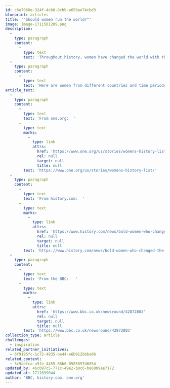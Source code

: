 ```yaml
---
id: c6e7060e-324f-4cb8-8cbb-a658ae74cbd3
blueprint: articles
title: '"Should women run the world?"'
image: image-1711501209.png
description:
  -
    type: paragraph
    content:
      -
        type: text
        text: 'Throughout history, women have changed the world with their strength, resistance, passion, and determination to create a better future. While the fight for equality continues, it’s important to remember the accomplishments of well-known idols and discover new ones who are shaping the world today.'
  -
    type: paragraph
    content:
      -
        type: text
        text: 'Here are women from different countries and time periods who championed the fight for equality..'
article_text:
  -
    type: paragraph
    content:
      -
        type: text
        text: 'From one.org:  '
      -
        type: text
        marks:
          -
            type: link
            attrs:
              href: 'https://www.one.org/us/stories/womens-history-list/'
              rel: null
              target: null
              title: null
        text: 'https://www.one.org/us/stories/womens-history-list/'
  -
    type: paragraph
    content:
      -
        type: text
        text: 'From history.com:  '
      -
        type: text
        marks:
          -
            type: link
            attrs:
              href: 'https://www.history.com/news/bold-women-who-changed-the-world'
              rel: null
              target: null
              title: null
        text: 'https://www.history.com/news/bold-women-who-changed-the-world'
  -
    type: paragraph
    content:
      -
        type: text
        text: 'From the BBC:   '
      -
        type: text
        marks:
          -
            type: link
            attrs:
              href: 'https://www.bbc.co.uk/newsround/42872803'
              rel: null
              target: null
              title: null
        text: 'https://www.bbc.co.uk/newsround/42872803'
collection_type: article
challenges:
  - inspiration
related_partner_initiatives:
  - 6f9195fc-1c72-4935-be44-e6b912bbba06
related_content:
  - 3c9aefca-a9fe-4455-86b6-0585897d6854
updated_by: 46c097c5-771c-49e2-b8c6-ba6009ae7172
updated_at: 1711899044
author: 'BBC, history.com, one.org'
---
```

